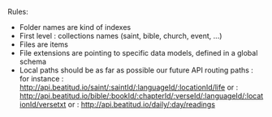 Rules:

- Folder names are kind of indexes
- First level : collections names (saint, bible, church, event, ...)
- Files are items
- File extensions are pointing to specific data models, defined in a global schema
- Local paths should be as far as possible our future API routing paths :
    for instance :
    http://api.beatitud.io/saint/:saintId/:languageId/:locationId/life
    or :
    http://api.beatitud.io/bible/:bookId/:chapterId/:verseId/:languageId/:locationId/versetxt
    or :
    http://api.beatitud.io/daily/:day/readings
